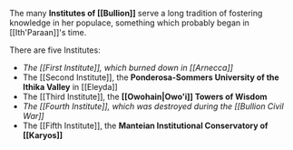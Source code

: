 The many **Institutes of [[Bullion]]** serve a long tradition of fostering knowledge in her populace, something which probably began in [[Ith'Paraan]]'s time.

There are five Institutes:
- *The [[First Institute]], which burned down in [[Arnecca]]*
- The [[Second Institute]], the **Ponderosa-Sommers University of the Ithika Valley** in [[Eleyda]]
- The [[Third Institute]], the **[[Owohain|Owo'i]] Towers of Wisdom**
- *The [[Fourth Institute]], which was destroyed during the [[Bullion Civil War]]*
- The [[Fifth Institute]], the **Manteian Institutional Conservatory of [[Karyos]]**
